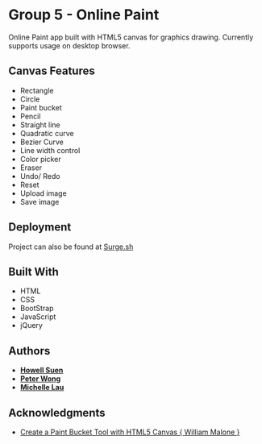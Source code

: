# Group 5 - Online Paint
Online Paint app built with HTML5 canvas for graphics drawing.
Currently supports usage on desktop browser.

## Canvas Features

* Rectangle
* Circle
* Paint bucket
* Pencil
* Straight line
* Quadratic curve
* Bezier Curve
* Line width control
* Color picker
* Eraser
* Undo/ Redo
* Reset
* Upload image
* Save image

## Deployment

Project can also be found at [Surge.sh](http://awesome-canvas.surge.sh/)

## Built With

* HTML
* CSS 
* BootStrap
* JavaScript
* jQuery

## Authors

* [**Howell Suen**](https://github.com/howellsuen)
* [**Peter Wong**](https://github.com/siuhangw)
* [**Michelle Lau**](https://github.com/michellelky)

## Acknowledgments

* [Create a Paint Bucket Tool with HTML5 Canvas { William Malone }](http://www.williammalone.com/articles/html5-canvas-javascript-paint-bucket-tool/)

